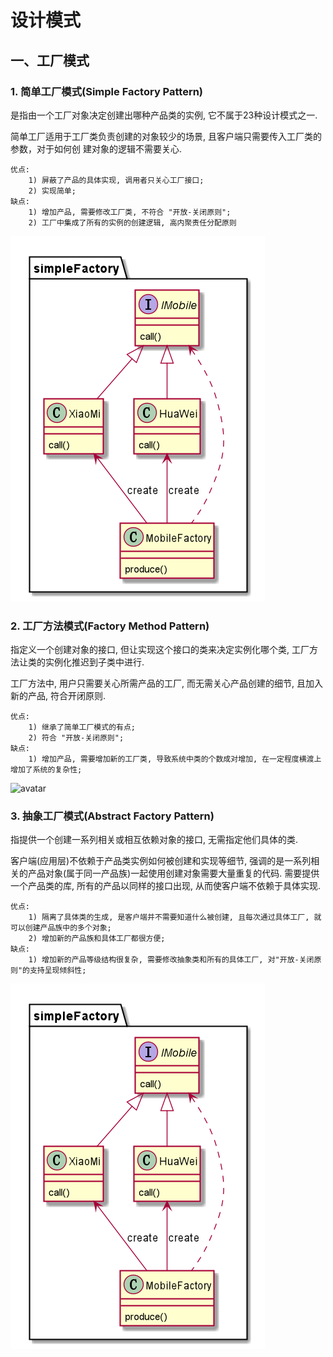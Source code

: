 # 设计模式

## 一、工厂模式

### 1. 简单工厂模式(Simple Factory Pattern)

是指由一个工厂对象决定创建出哪种产品类的实例, 它不属于23种设计模式之一.

简单工厂适用于工厂类负责创建的对象较少的场景, 且客户端只需要传入工厂类的参数，对于如何创
建对象的逻辑不需要关心.

    优点:
        1) 屏蔽了产品的具体实现, 调用者只关心工厂接口;
        2) 实现简单;
    缺点:
        1) 增加产品, 需要修改工厂类, 不符合 "开放-关闭原则";
        2) 工厂中集成了所有的实例的创建逻辑, 高内聚责任分配原则    
![Alt text](https://github.com/lthaoshao/design-patterns-example/blob/master/src/main/resources/com.lthaoshao.pattern.factory/simpleFactory.png "简单工厂模式" )

### 2. 工厂方法模式(Factory Method Pattern)

指定义一个创建对象的接口, 但让实现这个接口的类来决定实例化哪个类, 工厂方法让类的实例化推迟到子类中进行.

工厂方法中, 用户只需要关心所需产品的工厂, 而无需关心产品创建的细节, 且加入新的产品, 符合开闭原则.

    优点:
        1) 继承了简单工厂模式的有点;
        2) 符合 "开放-关闭原则";
    缺点:
        1) 增加产品, 需要增加新的工厂类, 导致系统中类的个数成对增加, 在一定程度横渡上增加了系统的复杂性;
![avatar](com.lthaoshao.pattern.factory/factoryMehtod.png "工厂方法模式" )

### 3. 抽象工厂模式(Abstract Factory Pattern)
 
指提供一个创建一系列相关或相互依赖对象的接口, 无需指定他们具体的类.

客户端(应用层)不依赖于产品类实例如何被创建和实现等细节, 强调的是一系列相关的产品对象(属于同一产品族)一起使用创建对象需要大量重复的代码. 需要提供一个产品类的库, 所有的产品以同样的接口出现, 从而使客户端不依赖于具体实现.

    优点:
        1) 隔离了具体类的生成, 是客户端并不需要知道什么被创建, 且每次通过具体工厂, 就可以创建产品族中的多个对象;
        2) 增加新的产品族和具体工厂都很方便;
    缺点: 
        1) 增加新的产品等级结构很复杂, 需要修改抽象类和所有的具体工厂, 对"开放-关闭原则"的支持呈现倾斜性;        
![avatar](https://github.com/lthaoshao/design-patterns-example/blob/master/src/main/resources/com.lthaoshao.pattern.factory/simpleFactory.png "抽象工厂模式" )
